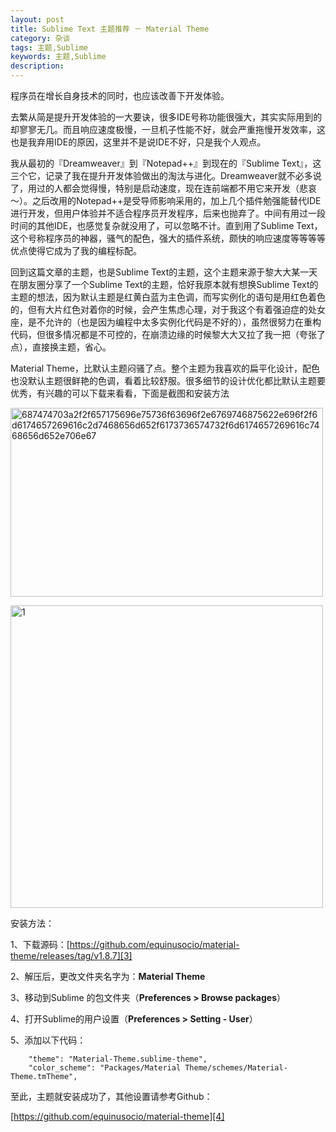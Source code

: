 ```yaml
---
layout: post
title: Sublime Text 主题推荐 － Material Theme
category: 杂谈
tags: 主题,Sublime
keywords: 主题,Sublime
description: 
---
```


程序员在增长自身技术的同时，也应该改善下开发体验。

去繁从简是提升开发体验的一大要诀，很多IDE号称功能很强大，其实实际用到的却寥寥无几。而且响应速度极慢，一旦机子性能不好，就会严重拖慢开发效率，这也是我弃用IDE的原因，这里并不是说IDE不好，只是我个人观点。

我从最初的『Dreamweaver』到『Notepad++』到现在的『Sublime Text』，这三个它，记录了我在提升开发体验做出的淘汰与进化。Dreamweaver就不必多说了，用过的人都会觉得慢，特别是启动速度，现在连前端都不用它来开发（悲哀～）。之后改用的Notepad++是受导师影响采用的，加上几个插件勉强能替代IDE进行开发，但用户体验并不适合程序员开发程序，后来也抛弃了。中间有用过一段时间的其他IDE，也感觉复杂就没用了，可以忽略不计。直到用了Sublime Text，这个号称程序员的神器，骚气的配色，强大的插件系统，颇快的响应速度等等等等优点使得它成为了我的编程标配。

回到这篇文章的主题，也是Sublime Text的主题，这个主题来源于黎大大某一天在朋友圈分享了一个Sublime Text的主题，恰好我原本就有想换Sublime Text的主题的想法，因为默认主题是红黄白蓝为主色调，而写实例化的语句是用红色着色的，但有大片红色对着你的时候，会产生焦虑心理，对于我这个有着强迫症的处女座，是不允许的（也是因为编程中太多实例化代码是不好的），虽然很努力在重构代码，但很多情况都是不可控的，在崩溃边缘的时候黎大大又拉了我一把（夸张了点），直接换主题，省心。

Material Theme，比默认主题闷骚了点。整个主题为我喜欢的扁平化设计，配色也没默认主题很鲜艳的色调，看着比较舒服。很多细节的设计优化都比默认主题要优秀，有兴趣的可以下载来看看，下面是截图和安装方法

[<img class="alignnone wp-image-342" src="http://blog.gitdc.com/wp-content/uploads/2015/09/687474703a2f2f657175696e75736f63696f2e6769746875622e696f2f6d6174657269616c2d7468656d652f6173736574732f6d6174657269616c7468656d652e706e67-1024x618.png" alt="687474703a2f2f657175696e75736f63696f2e6769746875622e696f2f6d6174657269616c2d7468656d652f6173736574732f6d6174657269616c7468656d652e706e67" width="500" height="302" />][1]

[<img class="alignnone wp-image-340" src="http://blog.gitdc.com/wp-content/uploads/2015/09/1.png" alt="1" width="500" height="484" />][2]

安装方法：

1、下载源码：[https://github.com/equinusocio/material-theme/releases/tag/v1.8.7][3]

2、解压后，更改文件夹名字为：**Material Theme**

3、移动到Sublime 的包文件夹（**Preferences > Browse packages**）

4、打开Sublime的用户设置（**Preferences > Setting - User**）

5、添加以下代码：

        "theme": "Material-Theme.sublime-theme",
        "color_scheme": "Packages/Material Theme/schemes/Material-Theme.tmTheme",


至此，主题就安装成功了，其他设置请参考Github：

[https://github.com/equinusocio/material-theme][4]


[1]: http://blog.gitdc.com/wp-content/uploads/2015/09/687474703a2f2f657175696e75736f63696f2e6769746875622e696f2f6d6174657269616c2d7468656d652f6173736574732f6d6174657269616c7468656d652e706e67.png
[2]: http://blog.gitdc.com/wp-content/uploads/2015/09/1.png
[3]: https://github.com/equinusocio/material-theme/releases/tag/v1.8.7
[4]: https://github.com/equinusocio/material-theme
